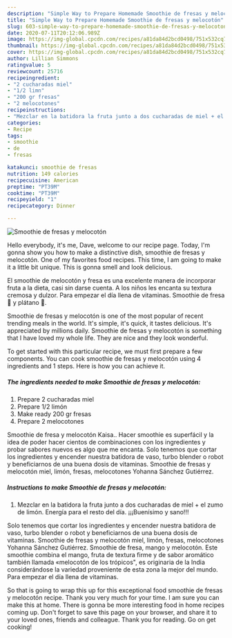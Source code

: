 ```yaml
---
description: "Simple Way to Prepare Homemade Smoothie de fresas y melocotón"
title: "Simple Way to Prepare Homemade Smoothie de fresas y melocotón"
slug: 603-simple-way-to-prepare-homemade-smoothie-de-fresas-y-melocoton
date: 2020-07-11T20:12:06.989Z
image: https://img-global.cpcdn.com/recipes/a81da84d2bcd0498/751x532cq70/smoothie-de-fresas-y-melocoton-foto-principal.jpg
thumbnail: https://img-global.cpcdn.com/recipes/a81da84d2bcd0498/751x532cq70/smoothie-de-fresas-y-melocoton-foto-principal.jpg
cover: https://img-global.cpcdn.com/recipes/a81da84d2bcd0498/751x532cq70/smoothie-de-fresas-y-melocoton-foto-principal.jpg
author: Lillian Simmons
ratingvalue: 5
reviewcount: 25716
recipeingredient:
- "2 cucharadas miel"
- "1/2 limn"
- "200 gr fresas"
- "2 melocotones"
recipeinstructions:
- "Mezclar en la batidora la fruta junto a dos cucharadas de miel + el zumo de limón. Energía para el resto del día. ¡¡¡Buenísimo y sano!!!"
categories:
- Recipe
tags:
- smoothie
- de
- fresas

katakunci: smoothie de fresas 
nutrition: 149 calories
recipecuisine: American
preptime: "PT39M"
cooktime: "PT39M"
recipeyield: "1"
recipecategory: Dinner

---
```



![Smoothie de fresas y melocotón](https://img-global.cpcdn.com/recipes/a81da84d2bcd0498/751x532cq70/smoothie-de-fresas-y-melocoton-foto-principal.jpg)

Hello everybody, it's me, Dave, welcome to our recipe page. Today, I'm gonna show you how to make a distinctive dish, smoothie de fresas y melocotón. One of my favorites food recipes. This time, I am going to make it a little bit unique. This is gonna smell and look delicious.

El smoothie de melocotón y fresa es una excelente manera de incorporar fruta a la dieta, casi sin darse cuenta. A los niños les encanta su textura cremosa y dulzor. Para empezar el día llena de vitaminas. Smoothie de fresa 🍓 y plátano 🍌.

Smoothie de fresas y melocotón is one of the most popular of recent trending meals in the world. It's simple, it's quick, it tastes delicious. It's appreciated by millions daily. Smoothie de fresas y melocotón is something that I have loved my whole life. They are nice and they look wonderful.


To get started with this particular recipe, we must first prepare a few components. You can cook smoothie de fresas y melocotón using 4 ingredients and 1 steps. Here is how you can achieve it.

<!--inarticleads1-->

##### The ingredients needed to make Smoothie de fresas y melocotón:

1. Prepare 2 cucharadas miel
1. Prepare 1/2 limón
1. Make ready 200 gr fresas
1. Prepare 2 melocotones


Smoothie de fresa y melocotón Kaisa.. Hacer smoothie es superfácil y la idea de poder hacer cientos de combinaciones con los ingredientes y probar sabores nuevos es algo que me encanta. Solo tenemos que cortar los ingredientes y encender nuestra batidora de vaso, turbo blender o robot y beneficiarnos de una buena dosis de vitaminas. Smoothie de fresas y melocotón miel, limón, fresas, melocotones Yohanna Sánchez Gutiérrez. 

<!--inarticleads2-->

##### Instructions to make Smoothie de fresas y melocotón:

1. Mezclar en la batidora la fruta junto a dos cucharadas de miel + el zumo de limón. Energía para el resto del día. ¡¡¡Buenísimo y sano!!!


Solo tenemos que cortar los ingredientes y encender nuestra batidora de vaso, turbo blender o robot y beneficiarnos de una buena dosis de vitaminas. Smoothie de fresas y melocotón miel, limón, fresas, melocotones Yohanna Sánchez Gutiérrez. Smoothie de fresa, mango y melocotón. Este smoothie combina el mango, fruta de textura firme y de sabor aromático también llamada «melocotón de los trópicos&#34;, es originaria de la India considerándose la variedad proveniente de esta zona la mejor del mundo. Para empezar el día llena de vitaminas. 

So that is going to wrap this up for this exceptional food smoothie de fresas y melocotón recipe. Thank you very much for your time. I am sure you can make this at home. There is gonna be more interesting food in home recipes coming up. Don't forget to save this page on your browser, and share it to your loved ones, friends and colleague. Thank you for reading. Go on get cooking!
